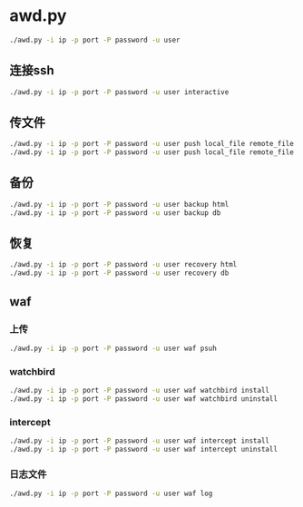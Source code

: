 # awd.py

```sh
./awd.py -i ip -p port -P password -u user
```

## 连接ssh

```sh
./awd.py -i ip -p port -P password -u user interactive
```

## 传文件

```sh
./awd.py -i ip -p port -P password -u user push local_file remote_file
./awd.py -i ip -p port -P password -u user push local_file remote_file
```

## 备份

```sh
./awd.py -i ip -p port -P password -u user backup html
./awd.py -i ip -p port -P password -u user backup db
```

## 恢复

```sh
./awd.py -i ip -p port -P password -u user recovery html
./awd.py -i ip -p port -P password -u user recovery db
```

## waf

### 上传

```sh
./awd.py -i ip -p port -P password -u user waf psuh
```

### watchbird

```sh
./awd.py -i ip -p port -P password -u user waf watchbird install
./awd.py -i ip -p port -P password -u user waf watchbird uninstall
```

### intercept

```sh
./awd.py -i ip -p port -P password -u user waf intercept install
./awd.py -i ip -p port -P password -u user waf intercept uninstall
```

### 日志文件

```sh
./awd.py -i ip -p port -P password -u user waf log
```
